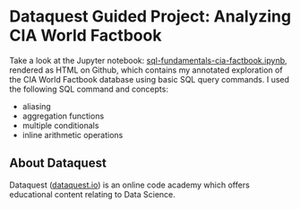 # Dataquest Guided Project: Analyzing CIA World Factbook
Take a look at the Jupyter notebook: [sql-fundamentals-cia-factbook.ipynb](https://github.com/KPwagner/dataquest-sql-fundamentals-cia-factbook/blob/master/sql-fundamentals-cia-factbook.ipynb), rendered as HTML on Github, which contains my annotated exploration of the CIA World Factbook database using basic SQL query commands. I used the following SQL command and concepts:
* aliasing
* aggregation functions
* multiple conditionals
* inline arithmetic operations

## About Dataquest
Dataquest ([dataquest.io](https://www.dataquest.io/home)) is an online code academy which offers educational content relating to Data Science.
